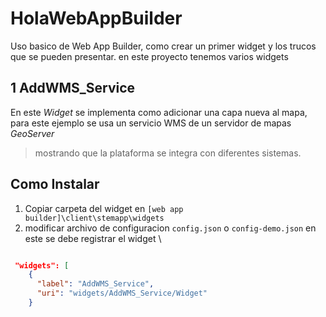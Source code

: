 # HolaWebAppBuilder
Uso basico de Web App Builder, como crear un primer widget y los trucos que se pueden presentar. en este proyecto tenemos varios widgets

## 1 AddWMS_Service
En este _Widget_ se implementa como adicionar una capa nueva al mapa, para este ejemplo se usa un servicio WMS de un servidor de mapas *GeoServer*
> mostrando que la plataforma se integra con diferentes sistemas.

## Como Instalar

1. Copiar carpeta del widget en `[web app builder]\client\stemapp\widgets`
2. modificar archivo de configuracion `config.json` o `config-demo.json` en este se debe registrar el widget \

``` json

 "widgets": [
	{
      "label": "AddWMS_Service",
      "uri": "widgets/AddWMS_Service/Widget"
    }
```




